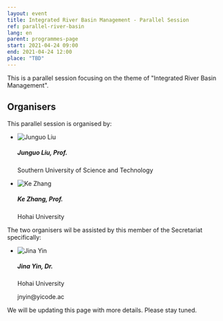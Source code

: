 ```yaml
---
layout: event
title: Integrated River Basin Management - Parallel Session
ref: parallel-river-basin
lang: en
parent: programmes-page
start: 2021-04-24 09:00
end: 2021-04-24 12:00
place: "TBD"
---
```

This is a parallel session focusing on the theme of "Integrated River Basin Management".

## Organisers

This parallel session is organised by:

<ul class="people-list p-0">
  <li class="media my-2">
    <img src="https://cdn.jsdelivr.net/gh/estds/estds2020/assets/img/avatars/avatar-junguo-liu.jpg" class="people-avatar rounded-circle mr-3" alt="Junguo Liu">
    <div class="media-body">
      <h5 class="mt-0"><strong>Junguo Liu</strong>, Prof.</h5>
      <p class="text-secondary">Southern University of Science and Technology</p>
    </div>
  </li>
  <li class="media my-2">
    <img src="https://cdn.jsdelivr.net/gh/estds/estds2020/assets/img/avatars/avatar-ke-zhang.jpg" class="people-avatar rounded-circle mr-3" alt="Ke Zhang">
    <div class="media-body">
      <h5 class="mt-0"><b>Ke Zhang</b>, Prof.</h5>
      <p class="text-secondary">Hohai University</p>
    </div>
  </li>
</ul>

The two organisers wil be assisted by this member of the Secretariat specifically:

<ul class="people-list p-0">
  <li class="media my-2">
    <img src="https://cdn.jsdelivr.net/gh/estds/estds2020/assets/img/avatars/avatar-jina-yin.jpg" class="people-avatar rounded-circle mr-3" alt="Jina Yin">
    <div class="media-body">
      <h5 class="mt-0"><strong>Jina Yin</strong>, Dr.</h5>
      <p class="text-secondary mb-0">Hohai University</p>
      <p class="text-info"><i class="fas fa-envelope fa-fw mr-1"></i>jnyin@yicode.ac</p>
    </div>
  </li>
</ul>

We will be updating this page with more details. Please stay tuned.
